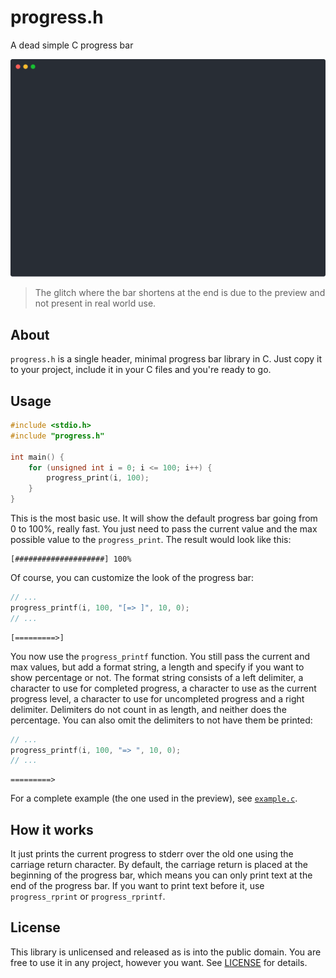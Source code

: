 # progress.h

A dead simple C progress bar

![example](example.svg)

> The glitch where the bar shortens at the end is due to the preview and not present in real world use.

## About

`progress.h` is a single header, minimal progress bar library in C. Just copy it to your project, include it in your C files and you're ready to go.

## Usage

```c
#include <stdio.h>
#include "progress.h"

int main() {
    for (unsigned int i = 0; i <= 100; i++) {
        progress_print(i, 100);
    }
}
```

This is the most basic use. It will show the default progress bar going from 0 to 100%, really fast. You just need to pass the current value and the max possible value to the `progress_print`. The result would look like this:

```text
[####################] 100%
```

Of course, you can customize the look of the progress bar:

```c
// ...
progress_printf(i, 100, "[=> ]", 10, 0);
// ...
```

```text
[=========>]
```

You now use the `progress_printf` function. You still pass the current and max values, but add a format string, a length and specify if you want to show percentage or not. The format string consists of a left delimiter, a character to use for completed progress, a character to use as the current progress level, a character to use for uncompleted progress and a right delimiter. Delimiters do not count in as length, and neither does the percentage. You can also omit the delimiters to not have them be printed:

```c
// ...
progress_printf(i, 100, "=> ", 10, 0);
// ...
```

```text
=========>
```

For a complete example (the one used in the preview), see [`example.c`](example.c).

## How it works

It just prints the current progress to stderr over the old one using the carriage return character. By default, the carriage return is placed at the beginning of the progress bar, which means you can only print text at the end of the progress bar. If you want to print text before it, use `progress_rprint` or `progress_rprintf`.

## License

This library is unlicensed and released as is into the public domain. You are free to use it in any project, however you want. See [LICENSE](LICENSE) for details.
